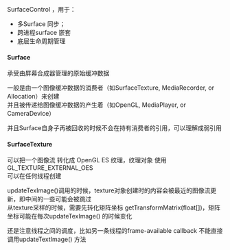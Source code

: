 SurfaceControl  ，用于：

- 多Surface 同步；
- 跨进程surface 嵌套
- 底层生命周期管理



#### Surface

承受由屏幕合成器管理的原始缓冲数据  

一般是由一个图像缓冲数据的消费者（如SurfaceTexture, MediaRecorder, or Allocation）来创建  
并且被传递给图像缓冲数据的产生着（如OpenGL, MediaPlayer, or CameraDevice）

并且Surface自身子再被回收的时候不会在持有消费者的引用，可以理解成弱引用  

#### SurfaceTexture

可以把一个图像流 转化成 OpenGL ES 纹理，纹理对象 使用 GL_TEXTURE_EXTERNAL_OES   
可以在任何线程创建  

updateTexImage()调用的时候，texture对象创建时的内容会被最近的图像流更新，即中间的一些可能会被跳过  
从texture采样的时候，需要先转化矩阵坐标 getTransformMatrix(float[])，矩阵坐标可能在每次updateTexImage() 的时候变化  

还是注意线程之间的调度，比如另一条线程的frame-available callback 不能直接调用updateTextImage() 方法